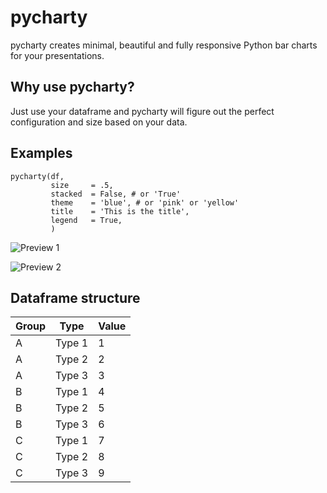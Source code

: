 # pycharty
pycharty creates minimal, beautiful and fully responsive Python bar charts for your presentations.
## Why use pycharty?
Just use your dataframe and pycharty will figure out the perfect configuration and size based on your data. 
## Examples
```
pycharty(df,
         size     = .5,
         stacked  = False, # or 'True'
         theme    = 'blue', # or 'pink' or 'yellow'
         title    = 'This is the title',
         legend   = True,
         )
```
![Preview 1](https://i.imgur.com/Xs0fxAV.png)

![Preview 2](https://i.imgur.com/NJfB1sX.png)

## Dataframe structure
Group | Type | Value 
----- | ---- | ------
A | Type 1 | 1
A | Type 2 | 2
A | Type 3 | 3
B | Type 1 | 4
B | Type 2 | 5
B | Type 3 | 6
C | Type 1 | 7
C | Type 2 | 8
C | Type 3 | 9
